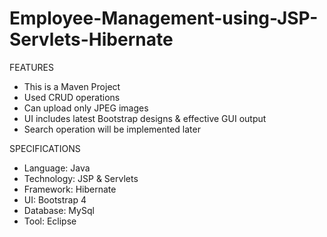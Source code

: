 # Employee-Management-using-JSP-Servlets-Hibernate
FEATURES

* This is a Maven Project
* Used CRUD operations
* Can upload only JPEG images
* UI includes latest Bootstrap designs & effective GUI output
* Search operation will be implemented later

SPECIFICATIONS

* Language: Java
* Technology: JSP & Servlets
* Framework: Hibernate
* UI: Bootstrap 4
* Database: MySql
* Tool: Eclipse
